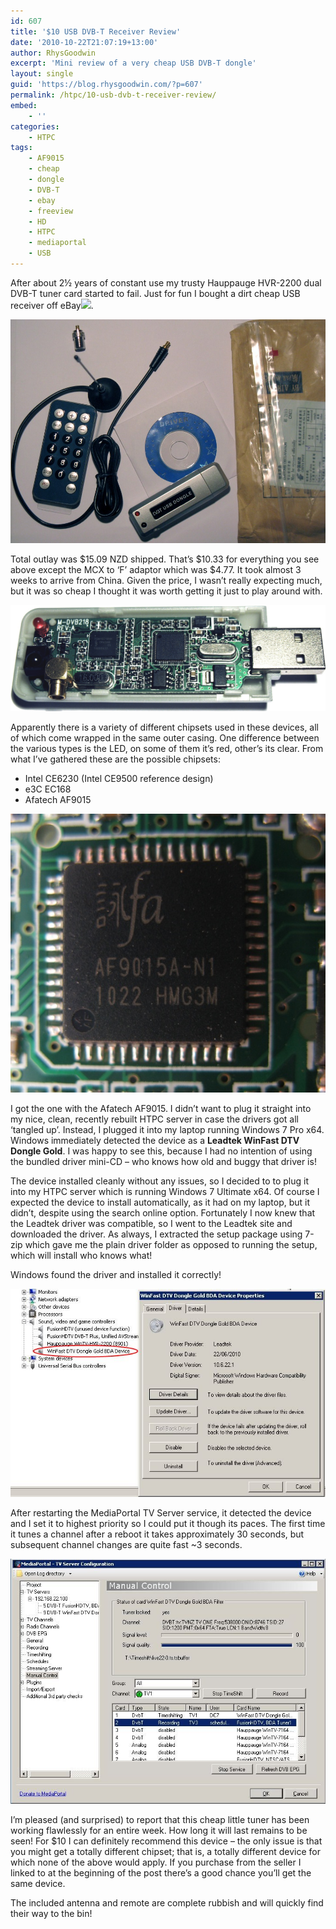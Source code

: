 ```yaml
---
id: 607
title: '$10 USB DVB-T Receiver Review'
date: '2010-10-22T21:07:19+13:00'
author: RhysGoodwin
excerpt: 'Mini review of a very cheap USB DVB-T dongle'
layout: single
guid: 'https://blog.rhysgoodwin.com/?p=607'
permalink: /htpc/10-usb-dvb-t-receiver-review/
embed:
    - ''
categories:
    - HTPC
tags:
    - AF9015
    - cheap
    - dongle
    - DVB-T
    - ebay
    - freeview
    - HD
    - HTPC
    - mediaportal
    - USB
---
```


After about 2½ years of constant use my trusty Hauppauge HVR-2200 dual DVB-T tuner card started to fail. Just for fun I bought a dirt cheap USB receiver off eBay![](https://rover.ebay.com/roverimp/1/710-53481-19255-0/1?ff3=2&pub=5574939060&toolid=10001&campid=5336746271&customid=1002&item=150460308676&mpt=[CACHEBUSTER]).

[![](/content/uploads/2010/10/USBDVB-TPackage.jpg "USB DVB-T Package")](/content/uploads/2010/10/USBDVB-TPackage.jpg)

Total outlay was $15.09 NZD shipped. That’s $10.33 for everything you see above except the MCX to ‘F’ adaptor which was $4.77. It took almost 3 weeks to arrive from China. Given the price, I wasn’t really expecting much, but it was so cheap I thought it was worth getting it just to play around with.

[![](/content/uploads/2010/10/Generic-AF9015-USB-DVB-T.jpg "Generic AF9015 USB DVB-T")](/content/uploads/2010/10/Generic-AF9015-USB-DVB-T.jpg)

Apparently there is a variety of different chipsets used in these devices, all of which come wrapped in the same outer casing. One difference between the various types is the LED, on some of them it’s red, other’s its clear. From what I’ve gathered these are the possible chipsets:

- Intel CE6230 (Intel CE9500 reference design)
- e3C EC168
- Afatech AF9015

[![](/content/uploads/2010/10/AF9015A1.jpg "AF9015A")](/content/uploads/2010/10/AF9015A1.jpg)

I got the one with the Afatech AF9015. I didn’t want to plug it straight into my nice, clean, recently rebuilt HTPC server in case the drivers got all ‘tangled up’. Instead, I plugged it into my laptop running Windows 7 Pro x64. Windows immediately detected the device as a **Leadtek WinFast DTV Dongle Gold**. I was happy to see this, because I had no intention of using the bundled driver mini-CD – who knows how old and buggy that driver is!

The device installed cleanly without any issues, so I decided to to plug it into my HTPC server which is running Windows 7 Ultimate x64. Of course I expected the device to install automatically, as it had on my laptop, but it didn’t, despite using the search online option. Fortunately I now knew that the Leadtek driver was compatible, so I went to the Leadtek site and downloaded the driver. As always, I extracted the setup package using 7-zip which gave me the plain driver folder as opposed to running the setup, which will install who knows what!

Windows found the driver and installed it correctly!

[![](/content/uploads/2010/10/DVB-TDeviceManager.jpg "Windows 7 Device Manager")](/content/uploads/2010/10/DVB-TDeviceManager.jpg)

After restarting the MediaPortal TV Server service, it detected the device and I set it to highest priority so I could put it though its paces. The first time it tunes a channel after a reboot it takes approximately 30 seconds, but subsequent channel changes are quite fast ~3 seconds.

[![](/content/uploads/2010/10/TVServer.jpg "MediaPortal TV Server")](/content/uploads/2010/10/TVServer.jpg)

I’m pleased (and surprised) to report that this cheap little tuner has been working flawlessly for an entire week. How long it will last remains to be seen! For $10 I can definitely recommend this device – the only issue is that you might get a totally different chipset; that is, a totally different device for which none of the above would apply. If you purchase from the seller I linked to at the beginning of the post there’s a good chance you’ll get the same device.

The included antenna and remote are complete rubbish and will quickly find their way to the bin!